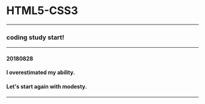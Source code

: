# HTML5-CSS3
<hr />

### coding study start!

<hr />

#### 20180828 
#### I overestimated my ability.
#### Let's start again with modesty.

<hr />